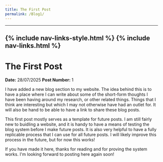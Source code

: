 ```yaml
---
title: The First Post
permalink: /Blog1/
---
```

---
{% include nav-links-style.html %}
{% include nav-links.html %}
---

# The First Post
**Date:** 28/07/2025
**Post Number:** 1

I have added a new blog section to my website. The idea behind this is to have a place where I can write about some of the short-form thoughts I have been having around my research, or other related things. Things that I think are interesting but which I may not otherwise have had an outlet for. It will also be hand to be able to have a link to share these blog posts.

This first post mostly serves as a template for future posts. I am still fairly new to buidling a website, and it is handy to have a means of testing the blog system before I make future posts. It is also very helpful to have a fully replicable process that I can use for all future posts. I will likely improve this process in the future, but for now this works!

If you have made it here, thanks for reading and for proving the system works. I'm looking forward to posting here again soon!
